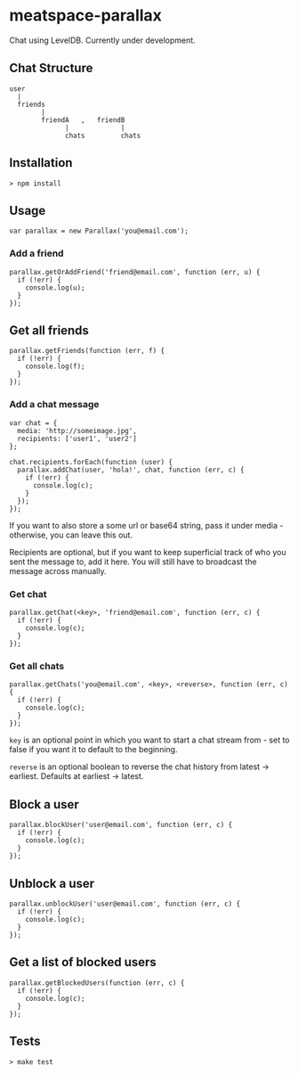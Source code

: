 # meatspace-parallax

Chat using LevelDB. Currently under development.

## Chat Structure

    user
      |
      friends
            |
            friendA   ,   friendB
                  |             |
                  chats         chats

## Installation

    > npm install

## Usage

    var parallax = new Parallax('you@email.com');

### Add a friend

    parallax.getOrAddFriend('friend@email.com', function (err, u) {
      if (!err) {
        console.log(u);
      }
    });

## Get all friends

    parallax.getFriends(function (err, f) {
      if (!err) {
        console.log(f);
      }
    });

### Add a chat message

    var chat = {
      media: 'http://someimage.jpg',
      recipients: ['user1', 'user2']
    };

    chat.recipients.forEach(function (user) {
      parallax.addChat(user, 'hola!', chat, function (err, c) {
        if (!err) {
          console.log(c);
        }
      });
    });

If you want to also store a some url or base64 string, pass it under media - otherwise, you can leave this out.

Recipients are optional, but if you want to keep superficial track of who you sent the message to, add it here. You will still have to broadcast the message across manually.

### Get chat

    parallax.getChat(<key>, 'friend@email.com', function (err, c) {
      if (!err) {
        console.log(c);
      }
    });

### Get all chats

    parallax.getChats('you@email.com', <key>, <reverse>, function (err, c) {
      if (!err) {
        console.log(c);
      }
    });

`key` is an optional point in which you want to start a chat stream from - set to false if you want it to default to the beginning.

`reverse` is an optional boolean to reverse the chat history from latest -> earliest. Defaults at earliest -> latest.

## Block a user

    parallax.blockUser('user@email.com', function (err, c) {
      if (!err) {
        console.log(c);
      }
    });

## Unblock a user

    parallax.unblockUser('user@email.com', function (err, c) {
      if (!err) {
        console.log(c);
      }
    });

## Get a list of blocked users

    parallax.getBlockedUsers(function (err, c) {
      if (!err) {
        console.log(c);
      }
    });


## Tests

    > make test
